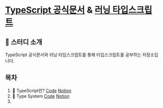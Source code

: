 # **[TypeScript 공식문서](https://www.typescriptlang.org/)** & **[러닝 타입스크립트](https://www.learningtypescript.com/)**

## 📌 스터디 소개

TypeScript 공식문서와 러닝 타입스크립트를 통해 타입스크립트를 공부하는 저장소입니다.

## 목차

1. 📝 TypeScript란? [Code](https://github.com/ryudg/TypeScriptStudy/tree/LearningTS/1.HelloTS) [Notion](https://likeliontypescript.notion.site/0-TypeScript-a1fd13a8db224ff0b62f121973626601#bfa7a1727d564f398817a31827956bd9)
2. 📝 Type System [Code]() [Notion](https://www.notion.so/likeliontypescript/2-Type-System-625d500d19dd4618a24fc35e42675569)
3.
